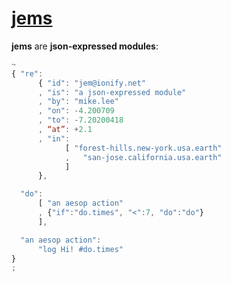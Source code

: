 # [jems](http://jems.ionify.net/)

**jems** are **json-expressed modules**:

```javascript
~
{ "re":
      { "id": "jem@ionify.net"
      , "is": "a json-expressed module"
      , "by": "mike.lee"
      , "on": -4.200709
      , "to": -7.20200418
      , “at”: +2.1
      , "in":
            [ "forest-hills.new-york.usa.earth"
            ,   "san-jose.california.usa.earth"
            ]
      },

  "do":
      [ "an aesop action"
      , {"if":"do.times", "<":7, "do":"do"}
      ],

  "an aesop action":
      "log Hi! #do.times"
}
;
```